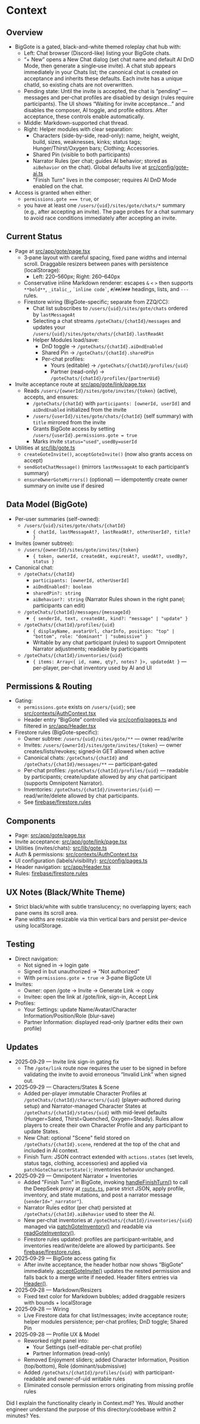 # Context

## Overview
- BigGote is a gated, black-and-white themed roleplay chat hub with:
  - Left: Chat browser (Discord-like) listing your BigGote chats.
  - “+ New” opens a New Chat dialog (set chat name and default AI DnD Mode, then generate a single‑use invite). A chat stub appears immediately in your Chats list; the canonical chat is created on acceptance and inherits these defaults. Each invite has a unique chatId, so existing chats are not overwritten.
  - Pending state: Until the invite is accepted, the chat is “pending” — messages and per‑chat profiles are disabled by design (rules require participants). The UI shows “Waiting for invite acceptance…” and disables the composer, AI toggle, and profile editors. After acceptance, these controls enable automatically.
  - Middle: Markdown-supported chat thread.
  - Right: Helper modules with clear separation:
    - Characters (side-by-side, read-only): name, height, weight, build, sizes, weaknesses, kinks; status tags; Hunger/Thirst/Oxygen bars; Clothing; Accessories.
    - Shared Pin (visible to both participants)
    - Narrator Rules (per chat; guides AI behavior; stored as `aiBehavior` on the chat). Global defaults live at [src/config/gote-ai.ts](src/config/gote-ai.ts)
    - "Finish Turn" lives in the composer; requires AI DnD Mode enabled on the chat.
- Access is granted when either:
  - `permissions.gote === true`, or
  - you have at least one `/users/{uid}/sites/gote/chats/*` summary (e.g., after accepting an invite).
  The page probes for a chat summary to avoid race conditions immediately after accepting an invite.

## Current Status
- Page at [src/app/gote/page.tsx](src/app/gote/page.tsx)
  - 3‑pane layout with careful spacing, fixed pane widths and internal scroll. Draggable resizers between panes with persistence (localStorage):
    - Left: 220–560px; Right: 260–640px
  - Conservative inline Markdown renderer: escapes `&` `<` `>` then supports `**bold**`, `_italic_`, `` `inline code` ``, `#`/`##`/`###` headings, lists, and `---` rules.
  - Firestore wiring (BigGote-specific; separate from ZZQ/CC):
    - Chat list subscribes to `/users/{uid}/sites/gote/chats` ordered by `lastMessageAt`
    - Selecting a chat streams `/goteChats/{chatId}/messages` and updates your `/users/{uid}/sites/gote/chats/{chatId}.lastReadAt`
    - Helper Modules load/save:
      - DnD toggle → `/goteChats/{chatId}.aiDndEnabled`
      - Shared Pin → `/goteChats/{chatId}.sharedPin`
      - Per-chat profiles:
        - Yours (editable) → `/goteChats/{chatId}/profiles/{uid}`
        - Partner (read-only) → `/goteChats/{chatId}/profiles/{partnerUid}`
- Invite acceptance route at [src/app/gote/link/page.tsx](src/app/gote/link/page.tsx)
  - Reads `/users/{ownerId}/sites/gote/invites/{token}` (active), accepts, and ensures:
    - `/goteChats/{chatId}` with `participants: [ownerId, userId]` and `aiDndEnabled` initialized from the invite
    - `/users/{userId}/sites/gote/chats/{chatId}` (self summary) with `title` mirrored from the invite
    - Grants BigGote access by setting `/users/{userId}.permissions.gote = true`
    - Marks invite `status="used"`, `usedBy=userId`
- Utilities at [src/lib/gote.ts](src/lib/gote.ts)
  - `createGoteInvite()`, `acceptGoteInvite()` (now also grants access on accept)
  - `sendGoteChatMessage()` (mirrors `lastMessageAt` to each participant’s summary)
  - `ensureOwnerGoteMirrors()` (optional) — idempotently create owner summary on invite use if desired

## Data Model (BigGote)
- Per-user summaries (self-owned):
  - `/users/{uid}/sites/gote/chats/{chatId}`
    - `{ chatId, lastMessageAt?, lastReadAt?, otherUserId?, title? }`
- Invites (owner subtree):
  - `/users/{ownerId}/sites/gote/invites/{token}`
    - `{ token, ownerId, createdAt, expiresAt?, usedAt?, usedBy?, status }`
- Canonical chat:
  - `/goteChats/{chatId}`
    - `participants: [ownerId, otherUserId]`
    - `aiDndEnabled?: boolean`
    - `sharedPin?: string`
    - `aiBehavior?: string` (Narrator Rules shown in the right panel; participants can edit)
  - `/goteChats/{chatId}/messages/{messageId}`
    - `{ senderId, text, createdAt, kind?: "message" | "update" }`
  - `/goteChats/{chatId}/profiles/{uid}`
    - `{ displayName, avatarUrl, charInfo, position: "top" | "bottom", role: "dominant" | "submissive" }`
    - Writable by any chat participant (rules) to support Omnipotent Narrator adjustments; readable by participants
  - `/goteChats/{chatId}/inventories/{uid}`
    - `{ items: Array<{ id, name, qty?, notes? }>, updatedAt }` — per-player, per-chat inventory used by AI and UI

## Permissions & Routing
- Gating:
  - `permissions.gote` exists on `/users/{uid}`; see [src/contexts/AuthContext.tsx](src/contexts/AuthContext.tsx)
  - Header entry “BigGote” controlled via [src/config/pages.ts](src/config/pages.ts) and filtered in [src/app/Header.tsx](src/app/Header.tsx)
- Firestore rules (BigGote-specific):
  - Owner subtree: `/users/{uid}/sites/gote/**` — owner read/write
  - Invites: `/users/{ownerId}/sites/gote/invites/{token}` — owner creates/lists/revokes; signed‑in GET allowed when active
  - Canonical chats: `/goteChats/{chatId}` and `/goteChats/{chatId}/messages/**` — participant‑gated
  - Per‑chat profiles: `/goteChats/{chatId}/profiles/{uid}` — readable by participants; create/update allowed by any chat participant (supports Omnipotent Narrator).
  - Inventories: `/goteChats/{chatId}/inventories/{uid}` — read/write/delete allowed by chat participants.
  - See [firebase/firestore.rules](firebase/firestore.rules)

## Components
- Page: [src/app/gote/page.tsx](src/app/gote/page.tsx)
- Invite acceptance: [src/app/gote/link/page.tsx](src/app/gote/link/page.tsx)
- Utilities (invites/chats): [src/lib/gote.ts](src/lib/gote.ts)
- Auth & permissions: [src/contexts/AuthContext.tsx](src/contexts/AuthContext.tsx)
- UI configuration (labels/visibility): [src/config/pages.ts](src/config/pages.ts)
- Header navigation: [src/app/Header.tsx](src/app/Header.tsx)
- Rules: [firebase/firestore.rules](firebase/firestore.rules)

## UX Notes (Black/White Theme)
- Strict black/white with subtle translucency; no overlapping layers; each pane owns its scroll area.
- Pane widths are resizable via thin vertical bars and persist per-device using localStorage.

## Testing
- Direct navigation:
  - Not signed in → login gate
  - Signed in but unauthorized → “Not authorized”
  - With `permissions.gote = true` → 3‑pane BigGote UI
- Invites:
  - Owner: open /gote → Invite → Generate Link → copy
  - Invitee: open the link at /gote/link, sign-in, Accept Link
- Profiles:
  - Your Settings: update Name/Avatar/Character Information/Position/Role (blur-save)
  - Partner Information: displayed read-only (partner edits their own profile)

## Updates
- 2025‑09‑29 — Invite link sign-in gating fix
  - The `/gote/link` route now requires the user to be signed in before validating the invite to avoid erroneous “Invalid Link” when signed out.
- 2025‑09‑29 — Characters/States & Scene
  - Added per-player immutable Character Profiles at `/goteChats/{chatId}/characters/{uid}` (player-authored during setup) and Narrator-managed Character States at `/goteChats/{chatId}/states/{uid}` with mid-level defaults (Hunger=Sated, Thirst=Quenched, Oxygen=Steady). Rules allow players to create their own Character Profile and any participant to update States.
  - New Chat: optional "Scene" field stored on `/goteChats/{chatId}.scene`, rendered at the top of the chat and included in AI context.
  - Finish Turn: JSON contract extended with `actions.states` (set levels, status tags, clothing, accessories) and applied via `patchGoteCharacterState()`; inventories behavior unchanged.
- 2025‑09‑29 — Omnipotent Narrator + Inventories
  - Added "Finish Turn" in BigGote, invoking [handleFinishTurn()](src/app/gote/page.tsx:597) to call the DeepSeek proxy at [`route.ts`](src/app/api/deepseek/route.ts:1), parse strict JSON, apply profile, inventory, and state mutations, and post a narrator message (`senderId="_narrator"`).
  - Narrator Rules editor (per chat) persisted at `/goteChats/{chatId}.aiBehavior` used to steer the AI.
  - New per‑chat inventories at `/goteChats/{chatId}/inventories/{uid}` managed via [patchGoteInventory()](src/lib/gote.ts:446) and readable via [readGoteInventory()](src/lib/gote.ts:410).
  - Firestore rules updated: profiles are participant‑writable, and inventories read/write/delete are allowed by participants. See [firebase/firestore.rules](firebase/firestore.rules:178).
- 2025‑09‑29 — BigGote access gating fix
  - After invite acceptance, the header hotbar now shows “BigGote” immediately. [acceptGoteInvite()](src/lib/gote.ts:154) updates the nested permission and falls back to a merge write if needed. Header filters entries via [Header()](src/app/Header.tsx:11).
- 2025‑09‑28 — Markdown/Resizers
  - Fixed text color for Markdown bubbles; added draggable resizers with bounds + localStorage
- 2025‑09‑28 — Wiring
  - Live Firestore data for chat list/messages; invite acceptance route; helper modules persistence; per-chat profiles; DnD toggle; Shared Pin
- 2025‑09‑28 — Profile UX & Model
  - Reworked right panel into:
    - Your Settings (self-editable per-chat profile)
    - Partner Information (read-only)
  - Removed Enjoyment sliders; added Character Information, Position (top/bottom), Role (dominant/submissive)
  - Added `/goteChats/{chatId}/profiles/{uid}` with participant-readable and owner-of-uid writable rules
  - Eliminated console permission errors originating from missing profile rules

Did I explain the functionality clearly in Context.md? Yes.
Would another engineer understand the purpose of this directory/codebase within 2 minutes? Yes.